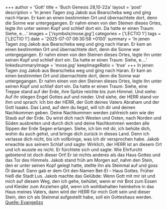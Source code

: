 +++
author = 'Gott'
title = 'Buch Genesis 28,10-22a'
layout = 'post'
description = 'In jenen Tagen zog Jakob aus Bearscheba weg und ging nach Haran. Er kam an einen bestimmten Ort und übernachtete dort, denn die Sonne war untergegangen. Er nahm einen von den Steinen dieses Ortes, legte ihn unter seinen Kopf und schlief dort ein. Da hatte er einen Traum: Siehe, e....'
images = ['/symbols/mose.jpg']
categories = ['LECTIO 1']
tags = ['LECTIO 1']
date = '2025-07-07 06:30:58 +0100'
summary = 'In jenen Tagen zog Jakob aus Bearscheba weg und ging nach Haran. Er kam an einen bestimmten Ort und übernachtete dort, denn die Sonne war untergegangen. Er nahm einen von den Steinen dieses Ortes, legte ihn unter seinen Kopf und schlief dort ein. Da hatte er einen Traum: Siehe, e....'
linkedsummaryImage = 'mose.jpg'
keepImageRatio = 'true'
+++
In jenen Tagen zog Jakob aus Bearscheba weg und ging nach Haran.
Er kam an einen bestimmten Ort und übernachtete dort, denn die Sonne war untergegangen. Er nahm einen von den Steinen dieses Ortes, legte ihn unter seinen Kopf und schlief dort ein.
Da hatte er einen Traum: Siehe, eine Treppe stand auf der Erde, ihre Spitze reichte bis zum Himmel.<!--more--> Und siehe: Auf ihr stiegen Engel Gottes auf und nieder.
Und siehe, der HERR stand vor ihm und sprach: Ich bin der HERR, der Gott deines Vaters Abraham und der Gott Isaaks. Das Land, auf dem du liegst, will ich dir und deinen Nachkommen geben.
Deine Nachkommen werden zahlreich sein wie der Staub auf der Erde. Du wirst dich nach Westen und Osten, nach Norden und Süden ausbreiten und durch dich und deine Nachkommen werden alle Sippen der Erde Segen erlangen.
Siehe, ich bin mit dir, ich behüte dich, wohin du auch gehst, und bringe dich zurück in dieses Land. Denn ich verlasse dich nicht, bis ich vollbringe, was ich dir versprochen habe.
Jakob erwachte aus seinem Schlaf und sagte: Wirklich, der HERR ist an diesem Ort und ich wusste es nicht.
Er fürchtete sich und sagte: Wie Ehrfurcht gebietend ist doch dieser Ort! Er ist nichts anderes als das Haus Gottes und das Tor des Himmels.
Jakob stand früh am Morgen auf, nahm den Stein, den er unter seinen Kopf gelegt hatte, stellte ihn als Steinmal auf und goss Öl darauf.
Dann gab er dem Ort den Namen Bet-El – Haus Gottes. Früher hieß die Stadt Lus.
Jakob machte das Gelübde: Wenn Gott mit mir ist und mich auf diesem Weg, den ich gehe, behütet, wenn er mir Brot zum Essen und Kleider zum Anziehen gibt,
wenn ich wohlbehalten heimkehre in das Haus meines Vaters, dann wird der HERR für mich Gott sein
und dieser Stein, den ich als Steinmal aufgestellt habe, soll ein Gotteshaus werden.<br> [Quelle: Evangelizo](https://evangeliumtagfuertag.org/DE/gospel)